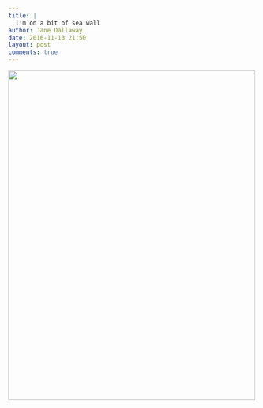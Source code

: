 ```yaml
---
title: |
  I'm on a bit of sea wall
author: Jane Dallaway
date: 2016-11-13 21:50
layout: post
comments: true
---
```


<div>
        <a href="http://static.skitters.dallaway.com/2016-11-13-i-m-on-a-bit-of-sea-wall-fullsize-IMG_6222.JPG">
          <img src="http://static.skitters.dallaway.com/2016-11-13-i-m-on-a-bit-of-sea-wall-thumb-IMG_6222.JPG" width="500" height="667"/>
        </a>
      </div>


  
      